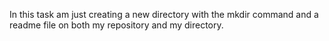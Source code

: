 In this task am just creating a new directory with the mkdir command and a readme file on both my repository and my directory.
